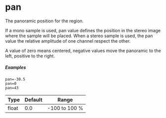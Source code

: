 # pan

The panoramic position for the region.

If a mono sample is used, pan value defines the position in the stereo image
where the sample will be placed. When a stereo sample is used, the pan value the
relative amplitude of one channel respect the other.

A value of zero means centered, negative values move the panoramic to the left,
positive to the right.

##### Examples

```
pan=-30.5
pan=0
pan=43
```

| Type  | Default | Range         |
| ---   | ---     | ---           |
| float | 0.0     | -100 to 100 % |
